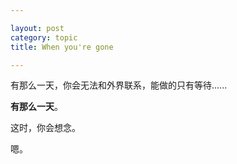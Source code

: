 ```yaml
---

layout: post
category: topic
title: When you're gone

---
```


有那么一天，你会无法和外界联系，能做的只有等待......

**有那么一天**。

这时，你会想念。

嗯。